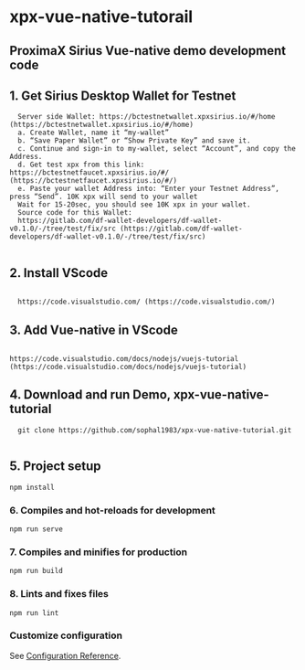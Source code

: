 # xpx-vue-native-tutorail

## ProximaX Sirius Vue-native demo development code

## 1. Get Sirius Desktop Wallet for Testnet
```
  Server side Wallet: https://bctestnetwallet.xpxsirius.io/#/home (https://bctestnetwallet.xpxsirius.io/#/home)
  a. Create Wallet, name it “my-wallet”
  b. “Save Paper Wallet” or “Show Private Key” and save it. 
  c. Continue and sign-in to my-wallet, select “Account”, and copy the Address.
  d. Get test xpx from this link: https://bctestnetfaucet.xpxsirius.io/#/ (https://bctestnetfaucet.xpxsirius.io/#/)
  e. Paste your wallet Address into: “Enter your Testnet Address”, press “Send”. 10K xpx will send to your wallet
  Wait for 15-20sec, you should see 10K xpx in your wallet.
  Source code for this Wallet:
  https://gitlab.com/df-wallet-developers/df-wallet-v0.1.0/-/tree/test/fix/src (https://gitlab.com/df-wallet-developers/df-wallet-v0.1.0/-/tree/test/fix/src)
  
```

## 2. Install VScode 
```

  https://code.visualstudio.com/ (https://code.visualstudio.com/)

```

## 3. Add Vue-native in VScode

```

https://code.visualstudio.com/docs/nodejs/vuejs-tutorial (https://code.visualstudio.com/docs/nodejs/vuejs-tutorial)

```

## 4. Download and run Demo, xpx-vue-native-tutorial

```
  git clone https://github.com/sophal1983/xpx-vue-native-tutorial.git
  
```


## 5. Project setup
```
npm install
```

### 6. Compiles and hot-reloads for development
```
npm run serve
```

### 7. Compiles and minifies for production
```
npm run build
```

### 8. Lints and fixes files
```
npm run lint
```

### Customize configuration
See [Configuration Reference](https://cli.vuejs.org/config/).
